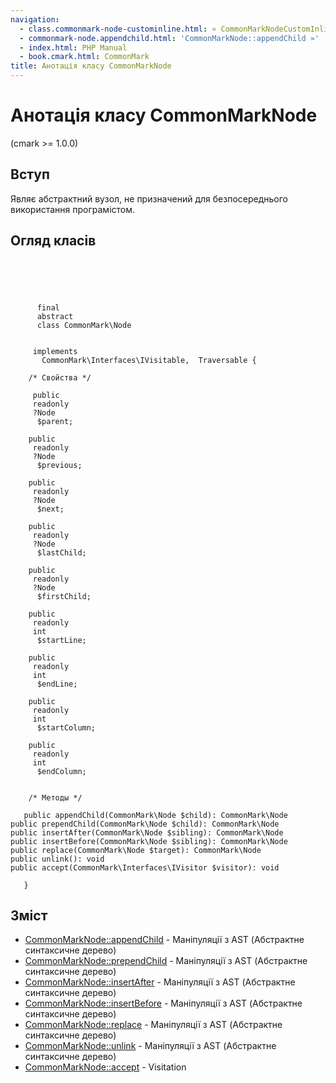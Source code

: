 ```yaml
---
navigation:
  - class.commonmark-node-custominline.html: « CommonMarkNodeCustomInline
  - commonmark-node.appendchild.html: 'CommonMarkNode::appendChild »'
  - index.html: PHP Manual
  - book.cmark.html: CommonMark
title: Анотація класу CommonMarkNode
---
```

# Анотація класу CommonMarkNode

(cmark >= 1.0.0)

## Вступ

Являє абстрактний вузол, не призначений для безпосереднього використання програмістом.

## Огляд класів

```classsynopsis



    
     
      final
      abstract
      class CommonMark\Node
     

     implements 
       CommonMark\Interfaces\IVisitable,  Traversable {

    /* Свойства */
    
     public
     readonly
     ?Node
      $parent;

    public
     readonly
     ?Node
      $previous;

    public
     readonly
     ?Node
      $next;

    public
     readonly
     ?Node
      $lastChild;

    public
     readonly
     ?Node
      $firstChild;

    public
     readonly
     int
      $startLine;

    public
     readonly
     int
      $endLine;

    public
     readonly
     int
      $startColumn;

    public
     readonly
     int
      $endColumn;


    /* Методы */
    
   public appendChild(CommonMark\Node $child): CommonMark\Node
public prependChild(CommonMark\Node $child): CommonMark\Node
public insertAfter(CommonMark\Node $sibling): CommonMark\Node
public insertBefore(CommonMark\Node $sibling): CommonMark\Node
public replace(CommonMark\Node $target): CommonMark\Node
public unlink(): void
public accept(CommonMark\Interfaces\IVisitor $visitor): void

   }
```

## Зміст

-   [CommonMarkNode::appendChild](commonmark-node.appendchild.html) - Маніпуляції з AST (Абстрактне синтаксичне дерево)
-   [CommonMarkNode::prependChild](commonmark-node.prependchild.html) - Маніпуляції з AST (Абстрактне синтаксичне дерево)
-   [CommonMarkNode::insertAfter](commonmark-node.insertafter.html) - Маніпуляції з AST (Абстрактне синтаксичне дерево)
-   [CommonMarkNode::insertBefore](commonmark-node.insertbefore.html) - Маніпуляції з AST (Абстрактне синтаксичне дерево)
-   [CommonMarkNode::replace](commonmark-node.replace.html) - Маніпуляції з AST (Абстрактне синтаксичне дерево)
-   [CommonMarkNode::unlink](commonmark-node.unlink.html) - Маніпуляції з AST (Абстрактне синтаксичне дерево)
-   [CommonMarkNode::accept](commonmark-node.accept.html) - Visitation
